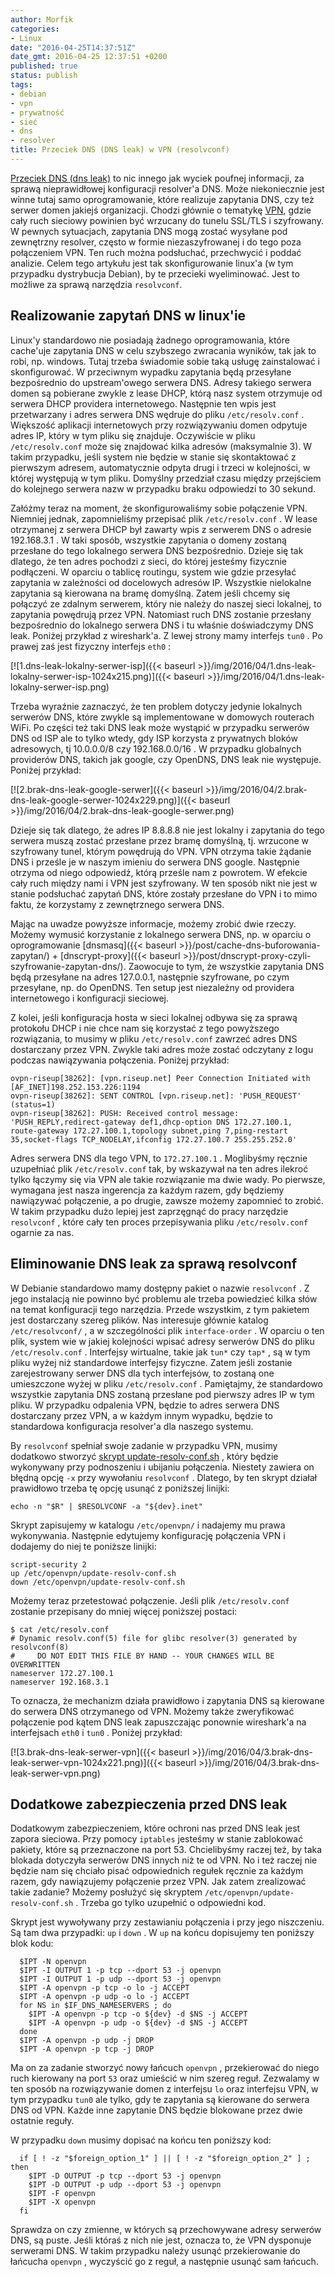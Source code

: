 ```yaml
---
author: Morfik
categories:
- Linux
date: "2016-04-25T14:37:51Z"
date_gmt: 2016-04-25 12:37:51 +0200
published: true
status: publish
tags:
- debian
- vpn
- prywatność
- sieć
- dns
- resolver
title: Przeciek DNS (DNS leak) w VPN (resolvconf)
---
```


[Przeciek DNS (dns leak)](https://dnsleaktest.com/what-is-a-dns-leak.html) to nic innego jak wyciek
poufnej informacji, za sprawą nieprawidłowej konfiguracji resolver'a DNS. Może niekoniecznie jest
winne tutaj samo oprogramowanie, które realizuje zapytania DNS, czy też serwer domen jakiejś
organizacji. Chodzi głównie o tematykę [VPN](https://pl.wikipedia.org/wiki/Virtual_Private_Network),
gdzie cały ruch sieciowy powinien być wrzucany do tunelu SSL/TLS i szyfrowany. W pewnych sytuacjach,
zapytania DNS mogą zostać wysyłane pod zewnętrzny resolver, często w formie niezaszyfrowanej i do
tego poza połączeniem VPN. Ten ruch można podsłuchać, przechwycić i poddać analizie. Celem tego
artykułu jest tak skonfigurowanie linux'a (w tym przypadku dystrybucja Debian), by te przecieki
wyeliminować. Jest to możliwe za sprawą narzędzia `resolvconf`.

<!--more-->
## Realizowanie zapytań DNS w linux'ie

Linux'y standardowo nie posiadają żadnego oprogramowania, które cache'uje zapytania DNS w celu
szybszego zwracania wyników, tak jak to robi, np. windows. Tutaj trzeba świadomie sobie taką usługę
zainstalować i skonfigurować. W przeciwnym wypadku zapytania będą przesyłane bezpośrednio do
upstream'owego serwera DNS. Adresy takiego serwera domen są pobierane zwykle z lease DHCP, którą
nasz system otrzymuje od serwera DHCP providera internetowego. Następnie ten wpis jest przetwarzany
i adres serwera DNS wędruje do pliku `/etc/resolv.conf` . Większość aplikacji internetowych przy
rozwiązywaniu domen odpytuje adres IP, który w tym pliku się znajduje. Oczywiście w pliku
`/etc/resolv.conf` może się znajdować kilka adresów (maksymalnie 3). W takim przypadku, jeśli system
nie będzie w stanie się skontaktować z pierwszym adresem, automatycznie odpyta drugi i trzeci w
kolejności, w której występują w tym pliku. Domyślny przedział czasu między przejściem do kolejnego
serwera nazw w przypadku braku odpowiedzi to 30 sekund.

Załóżmy teraz na moment, że skonfigurowaliśmy sobie połączenie VPN. Niemniej jednak, zapomnieliśmy
przepisać plik `/etc/resolv.conf` . W lease otrzymanej z serwera DHCP był zawarty wpis z serwerem
DNS o adresie 192.168.3.1 . W taki sposób, wszystkie zapytania o domeny zostaną przesłane do tego
lokalnego serwera DNS bezpośrednio. Dzieje się tak dlatego, że ten adres pochodzi z sieci, do której
jesteśmy fizycznie podłączeni. W oparciu o tablicę routingu, system wie gdzie przesyłać zapytania w
zależności od docelowych adresów IP. Wszystkie nielokalne zapytania są kierowana na bramę domyślną.
Zatem jeśli chcemy się połączyć ze zdalnym serwerem, który nie należy do naszej sieci lokalnej, to
zapytania powędrują przez VPN. Natomiast ruch DNS zostanie przesłany bezpośrednio do lokalnego
serwera DNS i tu właśnie doświadczymy DNS leak. Poniżej przykład z wireshark'a. Z lewej strony mamy
interfejs `tun0` . Po prawej zaś jest fizyczny interfejs `eth0` :

[![1.dns-leak-lokalny-serwer-isp]({{< baseurl >}}/img/2016/04/1.dns-leak-lokalny-serwer-isp-1024x215.png)]({{< baseurl >}}/img/2016/04/1.dns-leak-lokalny-serwer-isp.png)

Trzeba wyraźnie zaznaczyć, że ten problem dotyczy jedynie lokalnych serwerów DNS, które zwykle są
implementowane w domowych routerach WiFi. Po części też taki DNS leak może wystąpić w przypadku
serwerów DNS od ISP ale to tylko wtedy, gdy ISP korzysta z prywatnych bloków adresowych, tj
10.0.0.0/8 czy 192.168.0.0/16 . W przypadku globalnych providerów DNS, takich jak google, czy
OpenDNS, DNS leak nie występuje. Poniżej
przykład:

[![2.brak-dns-leak-google-serwer]({{< baseurl >}}/img/2016/04/2.brak-dns-leak-google-serwer-1024x229.png)]({{< baseurl >}}/img/2016/04/2.brak-dns-leak-google-serwer.png)

Dzieje się tak dlatego, że adres IP 8.8.8.8 nie jest lokalny i zapytania do tego serwera muszą
zostać przesłane przez bramę domyślną, tj. wrzucone w szyfrowany tunel, którym powędrują do VPN.
VPN otrzyma takie żądanie DNS i prześle je w naszym imieniu do serwera DNS google. Następnie otrzyma
od niego odpowiedź, którą prześle nam z powrotem. W efekcie cały ruch między nami i VPN jest
szyfrowany. W ten sposób nikt nie jest w stanie podsłuchać zapytań DNS, które zostały przesłane do
VPN i to mimo faktu, że korzystamy z zewnętrznego serwera DNS.

Mając na uwadze powyższe informacje, możemy zrobić dwie rzeczy. Możemy wymusić korzystanie z
lokalnego serwera DNS, np. w oparciu o oprogramowanie
[dnsmasq]({{< baseurl >}}/post/cache-dns-buforowania-zapytan/) +
[dnscrypt-proxy]({{< baseurl >}}/post/dnscrypt-proxy-czyli-szyfrowanie-zapytan-dns/). Zaowocuje to
tym, że wszystkie zapytania DNS będą przesyłane na adres 127.0.0.1, następnie szyfrowane, po czym
przesyłane, np. do OpenDNS. Ten setup jest niezależny od providera internetowego i konfiguracji
sieciowej.

Z kolei, jeśli konfiguracja hosta w sieci lokalnej odbywa się za sprawą protokołu DHCP i nie chce
nam się korzystać z tego powyższego rozwiązania, to musimy w pliku `/etc/resolv.conf` zawrzeć adres
DNS dostarczany przez VPN. Zwykle taki adres może zostać odczytany z logu podczas nawiązywania
połączenia. Poniżej przykład:

    ovpn-riseup[38262]: [vpn.riseup.net] Peer Connection Initiated with [AF_INET]198.252.153.226:1194
    ovpn-riseup[38262]: SENT CONTROL [vpn.riseup.net]: 'PUSH_REQUEST' (status=1)
    ovpn-riseup[38262]: PUSH: Received control message: 'PUSH_REPLY,redirect-gateway def1,dhcp-option DNS 172.27.100.1,
    route-gateway 172.27.100.1,topology subnet,ping 7,ping-restart 35,socket-flags TCP_NODELAY,ifconfig 172.27.100.7 255.255.252.0'

Adres serwera DNS dla tego VPN, to `172.27.100.1` . Moglibyśmy ręcznie uzupełniać plik
`/etc/resolv.conf` tak, by wskazywał na ten adres ilekroć tylko łączymy się via VPN ale takie
rozwiązanie ma dwie wady. Po pierwsze, wymagana jest nasza ingerencja za każdym razem, gdy będziemy
nawiązywać połączenie, a po drugie, zawsze możemy zapomnieć to zrobić. W takim przypadku dużo lepiej
jest zaprzęgnąć do pracy narzędzie `resolvconf` , które cały ten proces przepisywania pliku
`/etc/resolv.conf` ogarnie za nas.

## Eliminowanie DNS leak za sprawą resolvconf

W Debianie standardowo mamy dostępny pakiet o nazwie `resolvconf` . Z jego instalacją nie powinno
być problemu ale trzeba powiedzieć kilka słów na temat konfiguracji tego narzędzia. Przede
wszystkim, z tym pakietem jest dostarczany szereg plików. Nas interesuje głównie katalog
`/etc/resolvconf/` , a w szczególności plik `interface-order` . W oparciu o ten plik, system wie w
jakiej kolejności wpisać adresy serwerów DNS do pliku `/etc/resolv.conf` . Interfejsy wirtualne,
takie jak `tun*` czy `tap*` , są w tym pliku wyżej niż standardowe interfejsy fizyczne. Zatem jeśli
zostanie zarejestrowany serwer DNS dla tych interfejsów, to zostaną one umieszczone wyżej w pliku
`/etc/resolv.conf` . Pamiętajmy, że standardowo wszystkie zapytania DNS zostaną przesłane pod
pierwszy adres IP w tym pliku. W przypadku odpalenia VPN, będzie to adres serwera DNS dostarczany
przez VPN, a w każdym innym wypadku, będzie to standardowa konfiguracja resolver'a dla naszego
systemu.

By `resolvconf` spełniał swoje zadanie w przypadku VPN, musimy dodatkowo stworzyć [skrypt
update-resolv-conf.sh](https://github.com/masterkorp/openvpn-update-resolv-conf) , który będzie
wykonywany przy podnoszeniu i ubijaniu połączenia. Niestety zawiera on błędną opcję `-x` przy
wywołaniu `resolvconf` . Dlatego, by ten skrypt działał prawidłowo trzeba tę opcję usunąć z
poniższej linijki:

    echo -n "$R" | $RESOLVCONF -a "${dev}.inet"

Skrypt zapisujemy w katalogu `/etc/openvpn/` i nadajemy mu prawa wykonywania. Następnie edytujemy
konfigurację połączenia VPN i dodajemy do niej te poniższe linijki:

    script-security 2
    up /etc/openvpn/update-resolv-conf.sh
    down /etc/openvpn/update-resolv-conf.sh

Możemy teraz przetestować połączenie. Jeśli plik `/etc/resolv.conf` zostanie przepisany do mniej
więcej poniższej postaci:

    $ cat /etc/resolv.conf
    # Dynamic resolv.conf(5) file for glibc resolver(3) generated by resolvconf(8)
    #     DO NOT EDIT THIS FILE BY HAND -- YOUR CHANGES WILL BE OVERWRITTEN
    nameserver 172.27.100.1
    nameserver 192.168.3.1

To oznacza, że mechanizm działa prawidłowo i zapytania DNS są kierowane do serwera DNS otrzymanego
od VPN. Możemy także zweryfikować połączenie pod kątem DNS leak zapuszczając ponownie wireshark'a na
interfejsach `eth0` i `tun0` . Poniżej przykład:

[![3.brak-dns-leak-serwer-vpn]({{< baseurl >}}/img/2016/04/3.brak-dns-leak-serwer-vpn-1024x221.png)]({{< baseurl >}}/img/2016/04/3.brak-dns-leak-serwer-vpn.png)

## Dodatkowe zabezpieczenia przed DNS leak

Dodatkowym zabezpieczeniem, które ochroni nas przed DNS leak jest zapora sieciowa. Przy pomocy
`iptables` jesteśmy w stanie zablokować pakiety, które są przeznaczone na port 53. Chcielibyśmy
raczej też, by taka blokada dotyczyła serwerów DNS innych niż te od VPN. No i też raczej nie będzie
nam się chciało pisać odpowiednich regułek ręcznie za każdym razem, gdy nawiązujemy połączenie przez
VPN. Jak zatem zrealizować takie zadanie? Możemy posłużyć się skryptem
`/etc/openvpn/update-resolv-conf.sh` . Trzeba go tylko uzupełnić o odpowiedni kod.

Skrypt jest wywoływany przy zestawianiu połączenia i przy jego niszczeniu. Są tam dwa przypadki:
`up` i `down` . W `up` na końcu dopisujemy ten poniższy blok kodu:

      $IPT -N openvpn
      $IPT -I OUTPUT 1 -p tcp --dport 53 -j openvpn
      $IPT -I OUTPUT 1 -p udp --dport 53 -j openvpn
      $IPT -A openvpn -p tcp -o lo -j ACCEPT
      $IPT -A openvpn -p udp -o lo -j ACCEPT
      for NS in $IF_DNS_NAMESERVERS ; do
        $IPT -A openvpn -p tcp -o ${dev} -d $NS -j ACCEPT
        $IPT -A openvpn -p udp -o ${dev} -d $NS -j ACCEPT
      done
      $IPT -A openvpn -p udp -j DROP
      $IPT -A openvpn -p tcp -j DROP

Ma on za zadanie stworzyć nowy łańcuch `openvpn` , przekierować do niego ruch kierowany na port `53`
oraz umieścić w nim szereg reguł. Zezwalamy w ten sposób na rozwiązywanie domen z interfejsu `lo`
oraz interfejsu VPN, w tym przypadku `tun0` ale tylko, gdy te zapytania są kierowane do serwera DNS
od VPN. Każde inne zapytanie DNS będzie blokowane przez dwie ostatnie reguły.

W przypadku `down` musimy dopisać na końcu ten poniższy kod:


	  if [ ! -z "$foreign_option_1" ] || [ ! -z "$foreign_option_2" ] ; then
		$IPT -D OUTPUT -p tcp --dport 53 -j openvpn
		$IPT -D OUTPUT -p udp --dport 53 -j openvpn
		$IPT -F openvpn
		$IPT -X openvpn
	  fi


Sprawdza on czy zmienne, w których są przechowywane adresy serwerów DNS, są puste. Jeśli któraś z
nich nie jest, oznacza to, że VPN dysponuje serwerami DNS. W takim przypadku należy usunąć
przekierowanie do łańcucha `openvpn` , wyczyścić go z reguł, a następnie usunąć sam łańcuch.
